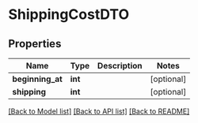 # ShippingCostDTO

## Properties
Name | Type | Description | Notes
------------ | ------------- | ------------- | -------------
**beginning_at** | **int** |  | [optional] 
**shipping** | **int** |  | [optional] 

[[Back to Model list]](../README.md#documentation-for-models) [[Back to API list]](../README.md#documentation-for-api-endpoints) [[Back to README]](../README.md)


